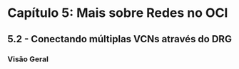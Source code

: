 # Capítulo 5: Mais sobre Redes no OCI

## 5.2 - Conectando múltiplas VCNs através do DRG

### __Visão Geral__